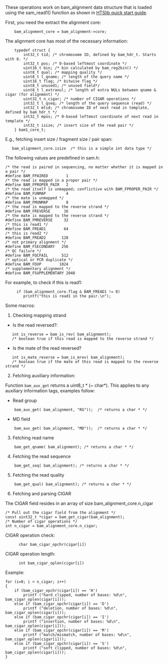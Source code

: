 These operations work on bam_alignment data structure that is loaded using the sam_read1() function as shown in [HTSlib quick start guide](https://github.com/calkan/docwiki/blob/main/htslib/htslib.md).

First, you need the extract the alignment core:

```
    bam_alignment_core = bam_alignment->core;
```

The alignment core has most of the necessary information:

```
    typedef struct {
        int32_t tid; /* chromosome ID, defined by bam_hdr_t. Starts with 0. */
        int32_t pos; /* 0-based leftmost coordinate */
        uint16_t bin; /* bin calculated by bam_reg2bin() */
        uint8_t qual; /* mapping quality */
        uint8_t l_qname; /* length of the query name */
        uint16_t flag; /* bitwise flag */
        uint8_t unused1; /* unused field*/ 
        uint8_t l_extranul; /* length of extra NULs between qname & cigar (for alignment) */ 
        uint32_t n_cigar; /* number of CIGAR operations */
        int32_t l_qseq; /* length of the query sequence (read) */
        int32_t mtid; /* chromosome ID of next read in template, defined by bam_hdr_t */
        int32_t mpos; /* 0-based leftmost coordinate of next read in template */ 
        int32_t isize; /* insert size of the read pair */
    } bam1_core_t;
```


E.g., fetching insert size / fragment size / pair span:

```
   bam_alignment_core.isize  /* this is a simple int data type */
```

The following values are predefined in sam.h:
```
/* the read is paired in sequencing, no matter whether it is mapped in a pair */
#define BAM_FPAIRED        1
/* the read is mapped in a proper pair */
#define BAM_FPROPER_PAIR   2
/* the read itself is unmapped; conflictive with BAM_FPROPER_PAIR */
#define BAM_FUNMAP         4
/* the mate is unmapped */
#define BAM_FMUNMAP        8
/* the read is mapped to the reverse strand */
#define BAM_FREVERSE      16
/* the mate is mapped to the reverse strand */
#define BAM_FMREVERSE     32
/* this is read1 */
#define BAM_FREAD1        64
/* this is read2 */
#define BAM_FREAD2       128
/* not primary alignment */
#define BAM_FSECONDARY   256
/* QC failure */
#define BAM_FQCFAIL      512
/* optical or PCR duplicate */
#define BAM_FDUP        1024
/* supplementary alignment */
#define BAM_FSUPPLEMENTARY 2048
```

For example, to check if this is read1:

```
     if (bam_alignment_core.flag & BAM_FREAD1 != 0)
        printf("this is read1 in the pair.\n");
```

Some macros:

1. Checking mapping strand
* Is the read reversed?:
```
   int is_reverse = bam_is_rev( bam_alignment); 
   /* boolean true if this read is mapped to the reverse strand */
```
* Is the mate of the read reversed?
```
   int is_mate_reverse = bam_is_mrev( bam_alignment); 
   /* boolean true if the mate of this read is mapped to the reverse strand */
```

2. Fetching auxiliary information:

Function `bam_aux_get` returns a uint8_t * (~ char*). This applies to any auxiliary information tags, examples follow:

* Read group
```
    bam_aux_get( bam_alignment, "RG"));  /* returns a char * */
```
* MD field
```
    bam_aux_get( bam_alignment, "MD"));  /* returns a char * */
```

3. Fetching read name
```
    bam_get_qname( bam_alignment); /* returns a char * */
```

4. Fetching the read sequence
```
    bam_get_seq( bam_alignment); /* returns a char * */
```

5. Fetching the read quality
```
    bam_get_qual( bam_alignment); /* returns a char * */
```

6. Fetching and parsing CIGAR

The CIGAR field resides in an array of size bam_alignment_core.n_cigar

```
/* Pull out the cigar field from the alignment */
const uint32_t *cigar = bam_get_cigar(bam_alignment);
/* Number of cigar operations */
int n_cigar = bam_alignment_core.n_cigar;
```

CIGAR operation check:
```
      char bam_cigar_opchr(cigar[i])
```
CIGAR operation length:
```
      int bam_cigar_oplen(cigar[i])
```


Example:

```
for (i=0; i < n_cigar; i++)
{
   	if (bam_cigar_opchr(cigar[i]) == 'H')
		printf ("hard clipped, number of bases: %d\n", bam_cigar_oplen(cigar[i]));
	else if (bam_cigar_opchr(cigar[i]) == 'D')
		printf ("deletion, number of bases: %d\n", bam_cigar_oplen(cigar[i]));
	else if (bam_cigar_opchr(cigar[i]) == 'I')
		printf ("insertion, number of bases: %d\n", bam_cigar_oplen(cigar[i]));
	else if (bam_cigar_opchr(cigar[i]) == 'M')
		printf ("match/mismatch, number of bases: %d\n", bam_cigar_oplen(cigar[i]));
	else if (bam_cigar_opchr(cigar[i]) == 'S')
		printf ("soft clipped, number of bases: %d\n", bam_cigar_oplen(cigar[i]));    
}    
```
